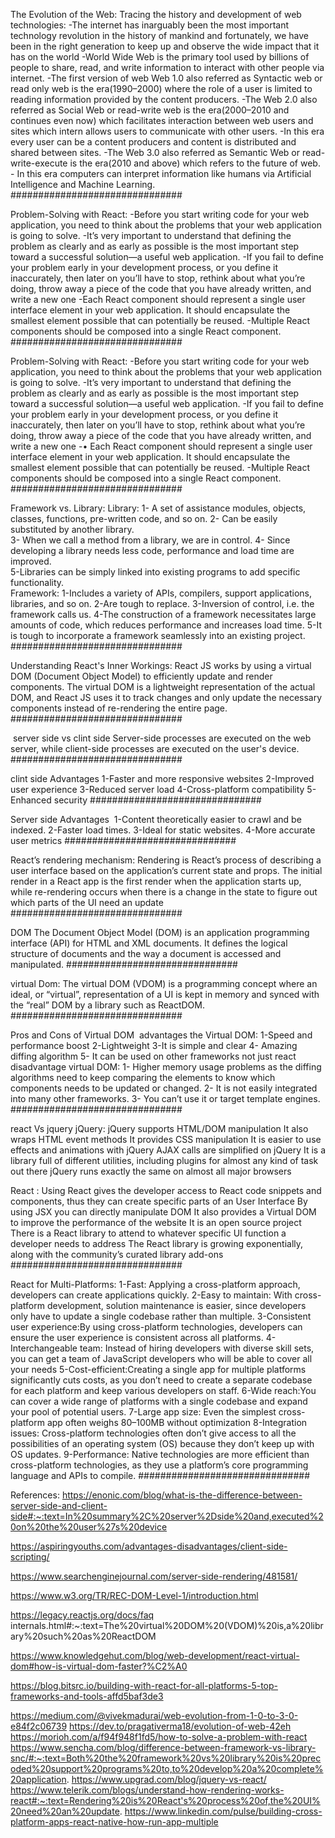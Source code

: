 The Evolution of the Web: Tracing the history and development of web technologies: 
-The internet has inarguably been the most important technology revolution in the history of mankind and fortunately, we have been in the right generation to keep up and observe the wide impact that it has on the world
-World Wide Web is the primary tool used by billions of people to share, read, and write information to interact with other people via internet.
-The first version of web Web 1.0 also referred as Syntactic web or read only web is the era(1990–2000) where the role of a user is limited to reading information provided by the content producers.
-The Web 2.0 also referred as Social Web or read-write web is the era(2000–2010 and continues even now) which facilitates interaction between web users and sites which intern allows users to communicate with other users.
-In this era every user can be a content producers and content is distributed and shared between sites.
-The Web 3.0 also referred as Semantic Web or read-write-execute is the era(2010 and above) which refers to the future of web.
- In this era computers can interpret information like humans via Artificial Intelligence and Machine Learning.
###############################

 Problem-Solving with React:
-Before you start writing code for your web application, you need to think about the problems that your web application is going to solve.
-It’s very important to understand that defining the problem as clearly and as early as possible is the most important step toward a successful solution—a useful web application.
-If you fail to define your problem early in your development process, or you define it inaccurately, then later on you’ll have to stop, rethink about what you’re doing, throw away a piece of the code that you have already written, and write a new one
-Each React component should represent a single user interface element in your web application. It should encapsulate the smallest element possible that can potentially be reused.
-Multiple React components should be composed into a single React component.
###############################


 Problem-Solving with React:
-Before you start writing code for your web application, you need to think about the problems that your web application is going to solve.
-It’s very important to understand that defining the problem as clearly and as early as possible is the most important step toward a successful solution—a useful web application.
-If you fail to define your problem early in your development process, or you define it inaccurately, then later on you’ll have to stop, rethink about what you’re doing, throw away a piece of the code that you have already written, and write a new one
-•	Each React component should represent a single user interface element in your web application. It should encapsulate the smallest element possible that can potentially be reused.
-Multiple React components should be composed into a single React component.
###############################


Framework vs. Library:
Library:
    1- A set of assistance modules, objects, classes, functions, pre-written code, and so on.
    2- Can be easily substituted by another library.	
    3- When we call a method from a library, we are in control.	
    4- Since developing a library needs less code, performance and load time are improved.	
    5-Libraries can be simply linked into existing programs to add specific functionality.	
Framework:
    	1-Includes a variety of APIs, compilers, support applications, libraries, and so on.
        2-Are tough to replace.
        3-Inversion of control, i.e. the framework calls us.
        4-The construction of a framework necessitates large amounts of code, which reduces performance and increases load time.
        5-It is tough to incorporate a framework seamlessly into an existing project.
###############################

 Understanding React's Inner Workings:
 React JS works by using a virtual DOM (Document Object Model) to efficiently update and render components. The virtual DOM is a lightweight representation of the actual DOM, and React JS uses it to track changes and only update the necessary components instead of re-rendering the entire page.
###############################


 server side vs clint side
Server-side processes are executed on the web server, while client-side processes are executed on the user's device.
###############################

clint side Advantages
1-Faster and more responsive websites
2-Improved user experience
3-Reduced server load
4-Cross-platform compatibility
5-Enhanced security
###############################


Server side Advantages
 1-Content theoretically easier to crawl and be indexed.
2-Faster load times.
3-Ideal for static websites.
4-More accurate user metrics
###############################


React’s rendering mechanism:
Rendering is React’s process of describing a user interface based on the application’s current state and props. The initial render in a React app is the first render when the application starts up, while re-rendering occurs when there is a change in the state to figure out which parts of the UI need an update
###############################


DOM
The Document Object Model (DOM) is an application programming interface (API) for HTML and XML documents. It defines the logical structure of documents and the way a document is accessed and manipulated.
###############################


 virtual Dom:
The virtual DOM (VDOM) is a programming concept where an ideal, or “virtual”, representation of a UI is kept in memory and synced with the “real” DOM by a library such as ReactDOM.
###############################




Pros and Cons of Virtual DOM 
 advantages  the Virtual DOM:
1-Speed and performance boost
 2-Lightweight
3-It is simple and clear
4- Amazing diffing algorithm
5- It can be used on other frameworks not just react
 disadvantage virtual DOM:
1- Higher memory usage problems as the diffing algorithms need to keep comparing the elements to know which components needs to be updated or changed.
2- It is not easily integrated into many other frameworks.
3- You can’t use it or target template engines.
###############################

react Vs jquery
jQuery:
jQuery supports HTML/DOM manipulation
It also wraps HTML event methods
It provides CSS manipulation
It is easier to use effects and animations with jQuery
AJAX calls are simplified on jQuery
It is a library full of different utilities, including plugins for almost any kind of task out there
jQuery runs exactly the same on almost all major browsers

React :
Using React gives the developer access to React code snippets and components, thus they can create specific parts of an User Interface
By using JSX you can directly manipulate DOM
It also provides a Virtual DOM to improve the performance of the website
It is an open source project
There is a React library to attend to whatever specific UI function a developer needs to address
The React library is growing exponentially, along with the community’s curated library add-ons
###############################

React for Multi-Platforms:
1-Fast: Applying a cross-platform approach, developers can create applications quickly. 
2-Easy to maintain: With cross-platform development, solution maintenance is easier, since developers only have to update a single codebase rather than multiple.
3-Consistent user experience:By using cross-platform technologies, developers can ensure the user experience is consistent across all platforms. 
4-Interchangeable team: Instead of hiring developers with diverse skill sets, you can get a team of JavaScript developers who will be able to cover all your needs
5-Cost-efficient:Creating a single app for multiple platforms significantly cuts costs, as you don’t need to create a separate codebase for each platform and keep various developers on staff.
6-Wide reach:You can cover a wide range of platforms with a single codebase and expand your pool of potential users.
7-Large app size: Even the simplest cross-platform app often weighs 80–100MB without optimization
8-Integration issues: Cross-platform technologies often don’t give access to all the possibilities of an operating system (OS) because they don’t keep up with OS updates.
9-Performance: Native technologies are more efficient than cross-platform technologies, as they use a platform’s core programming language and APIs to compile.
###############################




References:
https://enonic.com/blog/what-is-the-difference-between-server-side-and-client-side#:~:text=In%20summary%2C%20server%2Dside%20and,executed%20on%20the%20user%27s%20device

https://aspiringyouths.com/advantages-disadvantages/client-side-scripting/


 https://www.searchenginejournal.com/server-side-rendering/481581/


https://www.w3.org/TR/REC-DOM-Level-1/introduction.html

 https://legacy.reactjs.org/docs/faq internals.html#:~:text=The%20virtual%20DOM%20(VDOM)%20is,a%20library%20such%20as%20ReactDOM

https://www.knowledgehut.com/blog/web-development/react-virtual-dom#how-is-virtual-dom-faster?%C2%A0

https://blog.bitsrc.io/building-with-react-for-all-platforms-5-top-frameworks-and-tools-affd5baf3de3

https://medium.com/@vivekmadurai/web-evolution-from-1-0-to-3-0-e84f2c06739
https://dev.to/pragativerma18/evolution-of-web-42eh
https://morioh.com/a/f94f948f1fd5/how-to-solve-a-problem-with-react
https://www.sencha.com/blog/difference-between-framework-vs-library-snc/#:~:text=Both%20the%20framework%20vs%20library%20is%20precoded%20support%20programs%20to,to%20develop%20a%20complete%20application.
https://www.upgrad.com/blog/jquery-vs-react/
https://www.telerik.com/blogs/understand-how-rendering-works-react#:~:text=Rendering%20is%20React's%20process%20of,the%20UI%20need%20an%20update.
https://www.linkedin.com/pulse/building-cross-platform-apps-react-native-how-run-app-multiple
